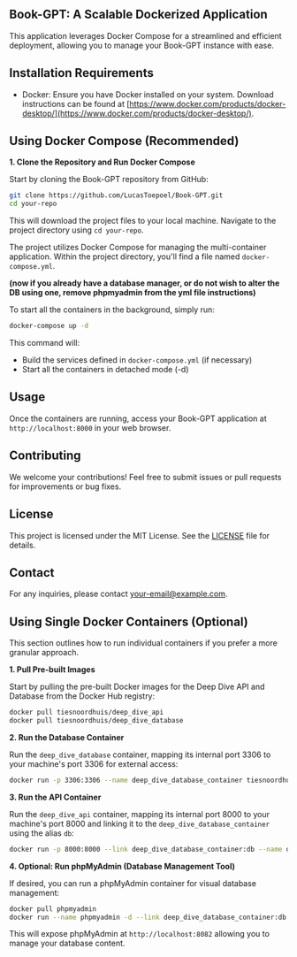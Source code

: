 ## Book-GPT: A Scalable Dockerized Application

This application leverages Docker Compose for a streamlined and efficient deployment, allowing you to manage your Book-GPT instance with ease.

## Installation Requirements

* Docker: Ensure you have Docker installed on your system. Download instructions can be found at [https://www.docker.com/products/docker-desktop/](https://www.docker.com/products/docker-desktop/).

## Using Docker Compose (Recommended)

**1. Clone the Repository and Run Docker Compose**

Start by cloning the Book-GPT repository from GitHub:

```bash
git clone https://github.com/LucasToepoel/Book-GPT.git
cd your-repo
```

This will download the project files to your local machine. Navigate to the project directory using `cd your-repo`.



The project utilizes Docker Compose for managing the multi-container application. Within the project directory, you'll find a file named `docker-compose.yml`.

**(now if you already have a database manager, or do not wish to alter the DB using one, remove phpmyadmin from the yml file instructions)**

To start all the containers in the background, simply run:

```bash
docker-compose up -d
```

This command will:

* Build the services defined in `docker-compose.yml` (if necessary)
* Start all the containers in detached mode (-d)

## Usage

Once the containers are running, access your Book-GPT application at `http://localhost:8000` in your web browser.

## Contributing

We welcome your contributions! Feel free to submit issues or pull requests for improvements or bug fixes.

## License

This project is licensed under the MIT License. See the [LICENSE](LICENSE) file for details.

## Contact

For any inquiries, please contact [your-email@example.com](mailto:your-email@example.com).

## Using Single Docker Containers (Optional)

This section outlines how to run individual containers if you prefer a more granular approach.

**1. Pull Pre-built Images**

Start by pulling the pre-built Docker images for the Deep Dive API and Database from the Docker Hub registry:

```bash
docker pull tiesnoordhuis/deep_dive_api
docker pull tiesnoordhuis/deep_dive_database
```

**2. Run the Database Container**

Run the `deep_dive_database` container, mapping its internal port 3306 to your machine's port 3306 for external access:

```bash
docker run -p 3306:3306 --name deep_dive_database_container tiesnoordhuis/deep_dive_database
```

**3. Run the API Container**

Run the `deep_dive_api` container, mapping its internal port 8000 to your machine's port 8000 and linking it to the `deep_dive_database_container` using the alias `db`:

```bash
docker run -p 8000:8000 --link deep_dive_database_container:db --name deep_dive_api_container tiesnoordhuis/deep_dive_api
```

**4. Optional: Run phpMyAdmin (Database Management Tool)**

If desired, you can run a phpMyAdmin container for visual database management:

```bash
docker pull phpmyadmin
docker run --name phpmyadmin -d --link deep_dive_database_container:db -p 8082:80 phpmyadmin
```

This will expose phpMyAdmin at `http://localhost:8082` allowing you to manage your database content.

